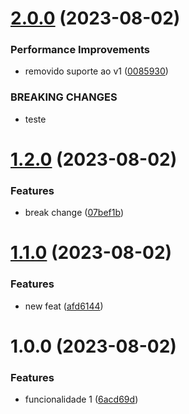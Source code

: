 # [2.0.0](https://github.com/wladioh/test-semantic-rease/compare/v1.2.0...v2.0.0) (2023-08-02)


### Performance Improvements

* removido suporte ao v1 ([0085930](https://github.com/wladioh/test-semantic-rease/commit/00859304e7e6b8c57c7a4ba8bf0323f3db70750f))


### BREAKING CHANGES

* teste

# [1.2.0](https://github.com/wladioh/test-semantic-rease/compare/v1.1.0...v1.2.0) (2023-08-02)


### Features

* break change ([07bef1b](https://github.com/wladioh/test-semantic-rease/commit/07bef1b76fdc4e88a979ad56f786f5c09e75f931))

# [1.1.0](https://github.com/wladioh/test-semantic-rease/compare/v1.0.0...v1.1.0) (2023-08-02)


### Features

* new feat ([afd6144](https://github.com/wladioh/test-semantic-rease/commit/afd6144e8015b3ebed5d3c2a7c8dd7e05c0eed66))

# 1.0.0 (2023-08-02)


### Features

* funcionalidade 1 ([6acd69d](https://github.com/wladioh/test-semantic-rease/commit/6acd69da49976543400e4870f241a0b12ec3e204))
